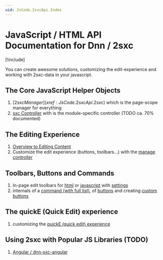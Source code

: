 ```yaml
---
uid: JsCode.2sxcApi.Index
---
```


# JavaScript / HTML API Documentation for Dnn / 2sxc

[!include[](~/basics/stack/_shared-float-summary.md)]
<style>.context-box-summary .interact-2sxc, .context-box-summary .edit-custom { visibility: visible; } </style>

You can create awesome solutions, customizing the edit-experience and working with 2sxc-data in your javascript.

## The Core JavaScript Helper Objects
1. [$2sxc Manager](xref:JsCode.2sxcApi.$2sxc) which is the page-scope manager for everything
1. [sxc Controller](xref:JsCode.2sxcApi.Sxc.Index) with is the module-specific controller (TODO ca. 70% documented)

## The Editing Experience
1. [Overview to Editing Content](xref:Basics.Browser.EditUx.Index) 
1. Customize the edit experience (buttons, toolbars...) with the [manage controller](xref:JsCode.2sxcApi.Sxc.Manage)

## Toolbars, Buttons and Commands
1. In-page edit toolbars for [html](xref:JsCode.Toolbars.Index) or [javascript](xref:JsCode.Toolbars.Advanced) with [settings](xref:JsCode.Toolbars.Settings)
1. internals of a [command (with full list)](xref:JsCode.Commands.Index), of [buttons](xref:JsCode.Toolbars.Buttons) and creating [custom buttons](xref:JsCode.Commands.Code)

## The quickE (Quick Edit) experience
1. customizing the [quickE (quick edit) experience](xref:JsCode.QuickE.Index)

## Using 2sxc with Popular JS Libraries (TODO)
1. [Angular / dnn-sxc-angular](xref:JsCode.Angular.Index)


